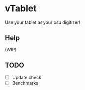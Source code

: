 # vTablet

Use your tablet as your osu digitizer! 

## Help

(WIP)

## TODO

- [ ] Update check
- [ ] Benchmarks
